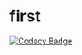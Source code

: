 # first
[![Codacy Badge](https://api.codacy.com/project/badge/Grade/1d68bf06d5414430b402b8567c006d0a)](https://www.codacy.com/app/vaidehis28/first?utm_source=github.com&amp;utm_medium=referral&amp;utm_content=vaidehis28/first&amp;utm_campaign=Badge_Grade)
